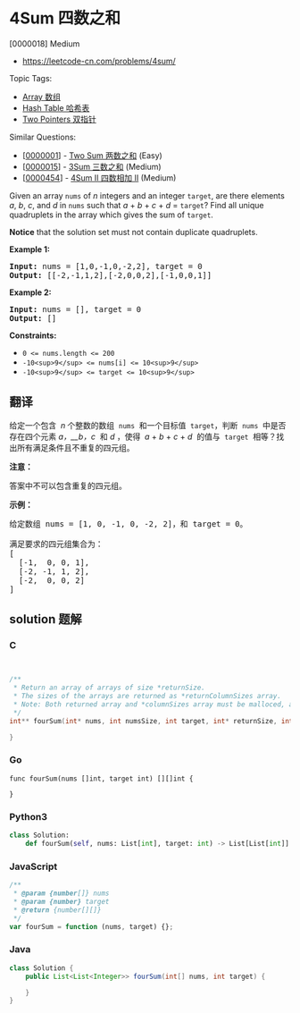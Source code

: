 # 4Sum 四数之和

[0000018] Medium

- https://leetcode-cn.com/problems/4sum/

Topic Tags:

- [Array 数组](https://leetcode-cn.com/tag/array/)
- [Hash Table 哈希表](https://leetcode-cn.com/tag/hash-table/)
- [Two Pointers 双指针](https://leetcode-cn.com/tag/two-pointers/)

Similar Questions:

- [[0000001](https://leetcode-cn.com/problems/two-sum/)] - [Two Sum 两数之和](./0000001.two-sum.md) (Easy)
- [[0000015](https://leetcode-cn.com/problems/3sum/)] - [3Sum 三数之和](./0000015.3sum.md) (Medium)
- [[0000454](https://leetcode-cn.com/problems/4sum-ii/)] - [4Sum II 四数相加 II](./0000454.4sum-ii.md) (Medium)

Given an array `nums` of _n_ integers and an integer `target`, are there elements _a_, _b_, _c_, and _d_ in `nums` such that _a_ + _b_ + _c_ + _d_ = `target`? Find all unique quadruplets in the array which gives the sum of `target`.

**Notice** that the solution set must not contain duplicate quadruplets.

**Example 1:**

<pre><strong>Input:</strong> nums = [1,0,-1,0,-2,2], target = 0
<strong>Output:</strong> [[-2,-1,1,2],[-2,0,0,2],[-1,0,0,1]]
</pre>

**Example 2:**

<pre><strong>Input:</strong> nums = [], target = 0
<strong>Output:</strong> []
</pre>

**Constraints:**

- `0 <= nums.length <= 200`
- `-10<sup>9</sup> <= nums[i] <= 10<sup>9</sup>`
- `-10<sup>9</sup> <= target <= 10<sup>9</sup>`

## 翻译

给定一个包含  *n* 个整数的数组  `nums`  和一个目标值  `target`，判断  `nums`  中是否存在四个元素 *a，\_\_b，c*  和 *d* ，使得  *a* + _b_ + _c_ + *d*  的值与  `target`  相等？找出所有满足条件且不重复的四元组。

**注意：**

答案中不可以包含重复的四元组。

**示例：**

<pre>给定数组 nums = [1, 0, -1, 0, -2, 2]，和 target = 0。

满足要求的四元组集合为：
[
  [-1,  0, 0, 1],
  [-2, -1, 1, 2],
  [-2,  0, 0, 2]
]
</pre>

## solution 题解

### C

```c


/**
 * Return an array of arrays of size *returnSize.
 * The sizes of the arrays are returned as *returnColumnSizes array.
 * Note: Both returned array and *columnSizes array must be malloced, assume caller calls free().
 */
int** fourSum(int* nums, int numsSize, int target, int* returnSize, int** returnColumnSizes){

}
```

### Go

```golang
func fourSum(nums []int, target int) [][]int {

}
```

### Python3

```python
class Solution:
    def fourSum(self, nums: List[int], target: int) -> List[List[int]]:
```

### JavaScript

```javascript
/**
 * @param {number[]} nums
 * @param {number} target
 * @return {number[][]}
 */
var fourSum = function (nums, target) {};
```

### Java

```java
class Solution {
    public List<List<Integer>> fourSum(int[] nums, int target) {

    }
}
```
